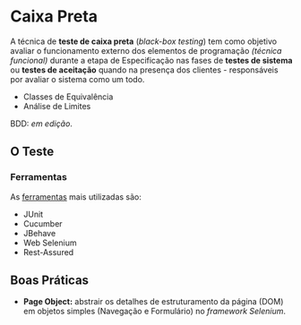 # Caixa Preta

A técnica de **teste de caixa preta** \(_black-box testing_\) tem como objetivo avaliar o funcionamento externo dos elementos de programação _\(técnica funcional\)_ durante a etapa de Especificação nas fases de **testes de sistema** ou **testes de aceitação** quando na presença dos clientes - responsáveis por avaliar o sistema como um todo.

* Classes de Equivalência
* Análise de Limites

BDD: _em edição_.

## O Teste

### Ferramentas

As [ferramentas](ferramentas.md) mais utilizadas são:

* JUnit
* Cucumber
* JBehave
* Web Selenium
* Rest-Assured

## Boas Práticas

* **Page Object:** abstrair os detalhes de estruturamento da página \(DOM\) em objetos simples \(Navegação e Formulário\) no _framework Selenium_.

